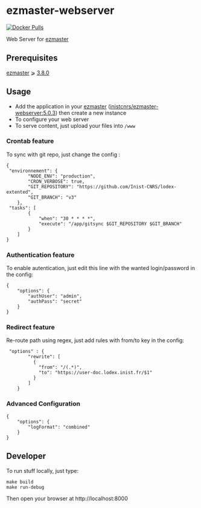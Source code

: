 # ezmaster-webserver

[![Docker Pulls](https://img.shields.io/docker/pulls/inistcnrs/ezmaster-webserver.svg)](https://registry.hub.docker.com/u/inistcnrs/ezmaster-webserver/)

Web Server for [ezmaster](https://github.com/Inist-CNRS/ezmaster)

## Prerequisites 

[ezmaster](https://github.com/Inist-CNRS/ezmaster) ⩾ [3.8.0](https://github.com/Inist-CNRS/ezmaster#ezmaster-380)

## Usage

- Add the application in your [ezmaster](https://github.com/Inist-CNRS/ezmaster) ([inistcnrs/ezmaster-webserver:5.0.3](https://hub.docker.com/r/inistcnrs/ezmaster-webserver/tags/)) then create a new instance
- To configure your web server
- To serve content, just upload your files into `/www`




### Crontab feature

To sync with git repo, just change the config :

```
{
 "environnement": {
        "NODE_ENV": "production",
        "CRON_VERBOSE": true,
        "GIT_REPOSITORY": "https://github.com/Inist-CNRS/lodex-extented",
        "GIT_BRANCH": "v3"
    },
 "tasks": [
        {
            "when": "30 * * * *",
            "execute": "/app/gitsync $GIT_REPOSITORY $GIT_BRANCH"
        }
    ]
}
```

### Authentication feature

To enable autentication, just edit this line with the wanted login/password in the config:

```
{
    "options": {
        "authUser": "admin",
        "authPass": "secret"
    }
}
```

### Redirect feature

Re-route path using regex, just add rules with from/to key in the config:
```
 "options" : { 
        "rewrite": [
          { 
            "from": "/(.*)", 
            "to": "https://user-doc.lodex.inist.fr/$1" 
          }
        ]
    }
```



### Advanced Configuration

```
{
    "options": {
        "logFormat": "combined"
    }
}
```


## Developer

To run stuff locally, just type:

```
make build
make run-debug
```

Then open your browser at http://localhost:8000
